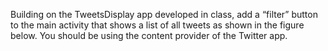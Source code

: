 
Building on the TweetsDisplay app developed in class, add a “filter” button to the main activity
that shows a list of all tweets as shown in the figure below. You should be using the content provider of
the Twitter app.
